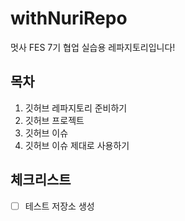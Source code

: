 # withNuriRepo
멋사 FES 7기 협업 실습용 레파지토리입니다!

## 목차
1. 깃허브 레파지토리 준비하기
3. 깃허브 프로젝트
4. 깃허브 이슈
5. 깃허브 이슈 제대로 사용하기

## 체크리스트
- [ ] 테스트 저장소 생성

